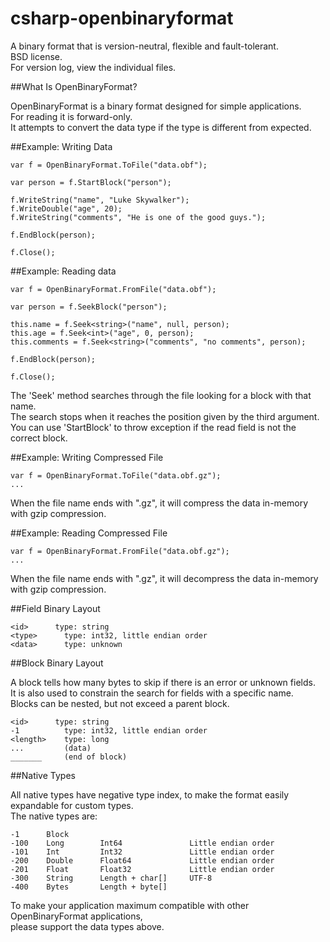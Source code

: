 csharp-openbinaryformat
=======================

A binary format that is version-neutral, flexible and fault-tolerant.  
BSD license.  
For version log, view the individual files.  

##What Is OpenBinaryFormat?

OpenBinaryFormat is a binary format designed for simple applications.  
For reading it is forward-only.  
It attempts to convert the data type if the type is different from expected.  

##Example: Writing Data

    var f = OpenBinaryFormat.ToFile("data.obf");

    var person = f.StartBlock("person");
    
    f.WriteString("name", "Luke Skywalker");
    f.WriteDouble("age", 20);
    f.WriteString("comments", "He is one of the good guys.");
    
    f.EndBlock(person);
    
    f.Close();
    
##Example: Reading data

    var f = OpenBinaryFormat.FromFile("data.obf");

    var person = f.SeekBlock("person");
    
    this.name = f.Seek<string>("name", null, person);
    this.age = f.Seek<int>("age", 0, person);
    this.comments = f.Seek<string>("comments", "no comments", person);
    
    f.EndBlock(person);
    
    f.Close();

The 'Seek' method searches through the file looking for a block with that name.  
The search stops when it reaches the position given by the third argument.  
You can use 'StartBlock' to throw exception if the read field is not the correct block.  

##Example: Writing Compressed File

    var f = OpenBinaryFormat.ToFile("data.obf.gz");
    ...
    
When the file name ends with ".gz", it will compress the data in-memory with gzip compression.  

##Example: Reading Compressed File

    var f = OpenBinaryFormat.FromFile("data.obf.gz");
    ...

When the file name ends with ".gz", it will decompress the data in-memory with gzip compression.  

##Field Binary Layout

    <id>      type: string
    <type>      type: int32, little endian order
    <data>      type: unknown
    
##Block Binary Layout

A block tells how many bytes to skip if there is an error or unknown fields.  
It is also used to constrain the search for fields with a specific name.  
Blocks can be nested, but not exceed a parent block.  

    <id>      type: string
    -1          type: int32, little endian order
    <length>    type: long
    ...         (data)
    _______     (end of block)

##Native Types

All native types have negative type index, to make the format easily expandable for custom types.  
The native types are:  

    -1      Block
    -100    Long        Int64               Little endian order
    -101    Int         Int32               Little endian order
    -200    Double      Float64             Little endian order
    -201    Float       Float32             Little endian order
    -300    String      Length + char[]     UTF-8
    -400    Bytes       Length + byte[]

To make your application maximum compatible with other OpenBinaryFormat applications,  
please support the data types above.  


